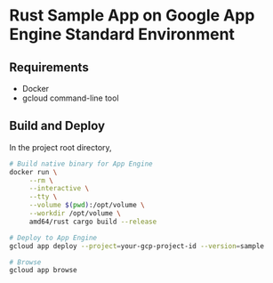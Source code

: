 # Rust Sample App on Google App Engine Standard Environment


## Requirements

- Docker
- gcloud command-line tool

## Build and Deploy

In the project root directory,

```sh
# Build native binary for App Engine
docker run \
     --rm \
     --interactive \
     --tty \
     --volume $(pwd):/opt/volume \
     --workdir /opt/volume \
     amd64/rust cargo build --release

# Deploy to App Engine
gcloud app deploy --project=your-gcp-project-id --version=sample

# Browse
gcloud app browse
```
